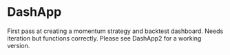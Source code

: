 # DashApp
First pass at creating a momentum strategy and backtest dashboard. Needs iteration but functions correctly. Please see DashApp2 for a working version.
